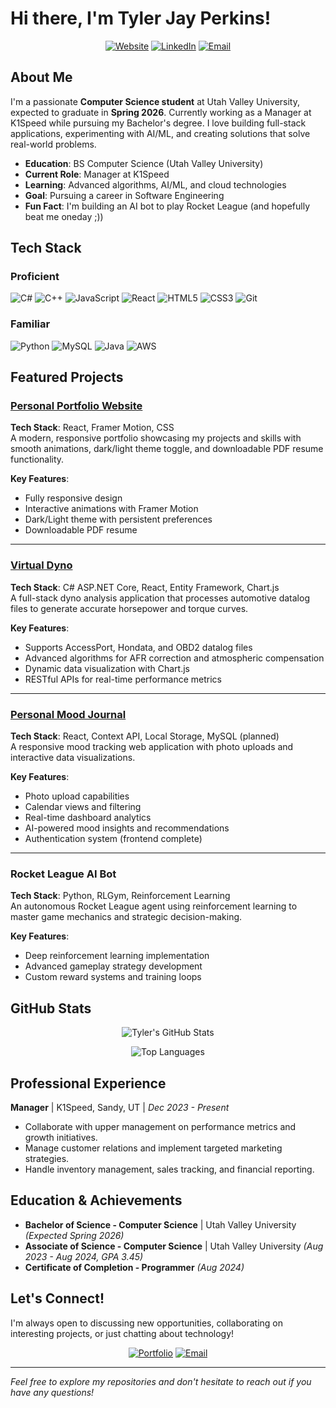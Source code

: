 # Hi there, I'm Tyler Jay Perkins!

<div align="center">
  
[![Website](https://img.shields.io/badge/Portfolio-www.tylerjayp.com-blue?style=for-the-badge&logo=google-chrome)](https://www.tylerjayp.com)
[![LinkedIn](https://img.shields.io/badge/LinkedIn-Connect-blue?style=for-the-badge&logo=linkedin)](https://linkedin.com/in/your-profile)
[![Email](https://img.shields.io/badge/Email-tylerjayp12@gmail.com-red?style=for-the-badge&logo=gmail)](mailto:tylerjayp12@gmail.com)

</div>

## About Me

I'm a passionate **Computer Science student** at Utah Valley University, expected to graduate in **Spring 2026**. Currently working as a Manager at K1Speed while pursuing my Bachelor's degree. I love building full-stack applications, experimenting with AI/ML, and creating solutions that solve real-world problems.

- **Education**: BS Computer Science (Utah Valley University)
- **Current Role**: Manager at K1Speed
- **Learning**: Advanced algorithms, AI/ML, and cloud technologies
- **Goal**: Pursuing a career in Software Engineering
- **Fun Fact**: I'm building an AI bot to play Rocket League (and hopefully beat me oneday ;))

## Tech Stack

### **Proficient**
![C#](https://img.shields.io/badge/C%23-239120?style=for-the-badge&logo=c-sharp&logoColor=white)
![C++](https://img.shields.io/badge/C++-00599C?style=for-the-badge&logo=c%2B%2B&logoColor=white)
![JavaScript](https://img.shields.io/badge/JavaScript-F7DF1E?style=for-the-badge&logo=javascript&logoColor=black)
![React](https://img.shields.io/badge/React-20232A?style=for-the-badge&logo=react&logoColor=61DAFB)
![HTML5](https://img.shields.io/badge/HTML5-E34F26?style=for-the-badge&logo=html5&logoColor=white)
![CSS3](https://img.shields.io/badge/CSS3-1572B6?style=for-the-badge&logo=css3&logoColor=white)
![Git](https://img.shields.io/badge/Git-F05032?style=for-the-badge&logo=git&logoColor=white)

### **Familiar**
![Python](https://img.shields.io/badge/Python-3776AB?style=for-the-badge&logo=python&logoColor=white)
![MySQL](https://img.shields.io/badge/MySQL-00000F?style=for-the-badge&logo=mysql&logoColor=white)
![Java](https://img.shields.io/badge/Java-ED8B00?style=for-the-badge&logo=java&logoColor=white)
![AWS](https://img.shields.io/badge/AWS-232F3E?style=for-the-badge&logo=amazon-aws&logoColor=white)

## Featured Projects

### [Personal Portfolio Website](https://www.tylerjayp.com)
**Tech Stack**: React, Framer Motion, CSS  
A modern, responsive portfolio showcasing my projects and skills with smooth animations, dark/light theme toggle, and downloadable PDF resume functionality.

**Key Features**:
- Fully responsive design
- Interactive animations with Framer Motion
- Dark/Light theme with persistent preferences
- Downloadable PDF resume

---

### [Virtual Dyno](https://github.com/TylerJayP/VirtualDyno)
**Tech Stack**: C# ASP.NET Core, React, Entity Framework, Chart.js  
A full-stack dyno analysis application that processes automotive datalog files to generate accurate horsepower and torque curves.

**Key Features**:
- Supports AccessPort, Hondata, and OBD2 datalog files
- Advanced algorithms for AFR correction and atmospheric compensation
- Dynamic data visualization with Chart.js
- RESTful APIs for real-time performance metrics

---

### [Personal Mood Journal](https://personalmoodjournal.netlify.app)
**Tech Stack**: React, Context API, Local Storage, MySQL (planned)  
A responsive mood tracking web application with photo uploads and interactive data visualizations.

**Key Features**:
- Photo upload capabilities
- Calendar views and filtering
- Real-time dashboard analytics
- AI-powered mood insights and recommendations
- Authentication system (frontend complete)

---

### Rocket League AI Bot
**Tech Stack**: Python, RLGym, Reinforcement Learning  
An autonomous Rocket League agent using reinforcement learning to master game mechanics and strategic decision-making.

**Key Features**:
- Deep reinforcement learning implementation
- Advanced gameplay strategy development
- Custom reward systems and training loops

## GitHub Stats

<div align="center">

![Tyler's GitHub Stats](https://github-readme-stats.vercel.app/api?username=TylerJayP&show_icons=true&theme=radical)

![Top Languages](https://github-readme-stats.vercel.app/api/top-langs/?username=TylerJayP&layout=compact&theme=radical)

</div>

## Professional Experience

**Manager** | K1Speed, Sandy, UT | *Dec 2023 - Present*
- Collaborate with upper management on performance metrics and growth initiatives.
- Manage customer relations and implement targeted marketing strategies.
- Handle inventory management, sales tracking, and financial reporting.

## Education & Achievements

- **Bachelor of Science - Computer Science** | Utah Valley University *(Expected Spring 2026)*
- **Associate of Science - Computer Science** | Utah Valley University *(Aug 2023 - Aug 2024, GPA 3.45)*
- **Certificate of Completion - Programmer** *(Aug 2024)*

## Let's Connect!

I'm always open to discussing new opportunities, collaborating on interesting projects, or just chatting about technology!

<div align="center">

[![Portfolio](https://img.shields.io/badge/Portfolio-Visit%20My%20Website-blue?style=for-the-badge)](https://www.tylerjayp.com)
[![Email](https://img.shields.io/badge/Email-Send%20Message-red?style=for-the-badge)](mailto:tylerjayp12@gmail.com)

</div>

---
*Feel free to explore my repositories and don't hesitate to reach out if you have any questions!*
